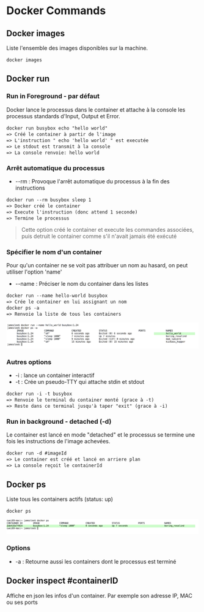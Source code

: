 # Docker Commands

## Docker images

Liste l'ensemble des images disponibles sur la machine.

```unix
docker images
```

## Docker run

### Run in Foreground - par défaut

Docker lance le processus dans le container et attache à la console les processus standards d'Input, Output et Error.

```unix
docker run busybox echo "hello world"
=> Créé le container à partir de l'image
=> L'instruction " echo 'hello world' " est executée
=> Le stdout est transmit à la console
=> La console renvoie: hello world
```
### Arrêt automatique du processus

* --rm : Provoque l'arrêt automatique du processus à la fin des instructions

```unix
docker run --rm busybox sleep 1
=> Docker créé le container
=> Execute l'instruction (donc attend 1 seconde)
=> Termine le processus
```
>  Cette option créé le container et execute les commandes associées, puis detruit le container comme s'il n'avait jamais été exécuté

### Spécifier le nom d'un container

Pour qu'un container ne se voit pas attribuer un nom au hasard, on peut utiliser l'option 'name'

* --name : Préciser le nom du container dans les listes

```unix
docker run --name hello-world busybox
=> Crée le container en lui assignant un nom
docker ps -a
=> Renvoie la liste de tous les containers
```
![image alt text](img/docker-name.png)

### Autres options

* -i : lance un container interactif
* -t : Crée un pseudo-TTY qui attache stdin et stdout

```unix
docker run -i -t busybox
=> Renvoie le terminal du container monté (grace à -t)
=> Reste dans ce terminal jusqu'à taper "exit" (grace à -i)
```

### Run in background - detached (-d)

Le container est lancé en mode "detached" et le processus se termine une fois les instructions de l'image achevées.

```unix
docker run -d #imageId
=> Le container est créé et lancé en arriere plan
=> La console reçoit le containerId
```

## Docker ps

Liste tous les containers actifs (status: up)

```unix
docker ps
```
![image alt text](img/docker-ps.png)

### Options

* -a : Retourne aussi les containers dont le processus est terminé

## Docker inspect #containerID

Affiche en json les infos d'un container.
Par exemple son adresse IP, MAC ou ses ports
